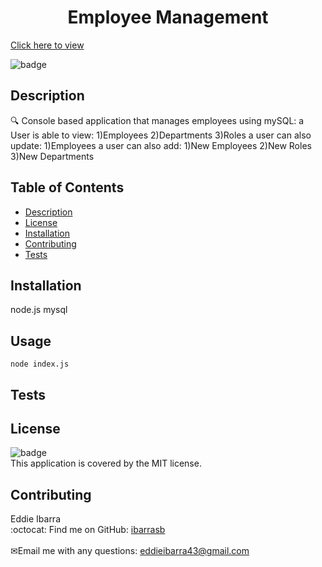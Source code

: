 
<h1 align="center">Employee Management</h1>

<a href="https://drive.google.com/file/d/1SON6fkYQmVzKUOYFKIvwn7bu4JF-nTH9/view?usp=sharing">Click here to view</a>  



![badge](https://img.shields.io/badge/license-MIT-brightgreen)<br />
## Description
🔍 Console based application that manages employees using mySQL:
    a User is able to view:
    1)Employees
    2)Departments
    3)Roles
a user can also update:
    1)Employees
a  user can also add:
    1)New Employees
    2)New Roles
    3)New Departments
## Table of Contents
- [Description](#description)
- [License](#license)
- [Installation](#Installation)
- [Contributing](#contributing)
- [Tests](#Tests)
## Installation
node.js mysql 
## Usage
```
node index.js
```
## Tests

## License
![badge](https://img.shields.io/badge/license-MIT-brightgreen)
<br />
This application is covered by the MIT license. 
## Contributing
Eddie Ibarra
<br />
:octocat: Find me on GitHub: [ibarrasb](https://github.com/ibarrasb)<br />
<br />
✉Email me with any questions: eddieibarra43@gmail.com<br /><br />

    

